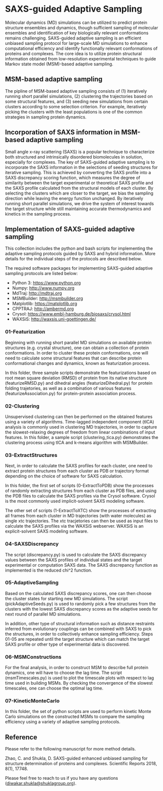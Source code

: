 # SAXS-guided Adaptive Sampling

Molecular dynamics (MD) simulations can be utilized to predict protein structure ensembles and dynamics, though sufficient sampling of molecular ensembles and identification of key biologically relevant conformations remains challenging. SAXS-guided adaptive sampling is an efficient unbiased sampling protocol for large-scale MD simulations to enhance computational efficiency and identify functionally relevant conformations of proteins and complexes. The core idea is to utilize protein structural information obtained from low-resolution experimental techniques to guide Markov state model (MSM)-based adaptive sampling. 

## MSM-based adaptive sampling

The pipline of MSM-based adaptive sampling consists of (1) iteratively running short parallel simulations, (2) clustering the trajectories based on some structural features, and (3) seeding new simulations from certain clusters according to some selection criterion. For example, iteratively picking the clusters with the least populations is one of the common strategies in sampling protein dynamics. 


## Incorporation of SAXS information in MSM-based adaptive sampling
Small angle x-ray scattering (SAXS) is a popular technique to characterize both structured and intrinsically disordered biomolecules in solution, especially for complexes. The key of SAXS-guided adaptive sampling is to incorporate the SAXS information in the selections of seeding structures for iterative sampling. This is achieved by converting the SAXS profile into a SAXS discrepancy scoring function, which measures the degree of similarity between the target experimental or theoretical SAXS profile and the SAXS profile calculated from the structural models of each cluster. By selecting the clusters which are closer to the target, we bias the sampling direction while leaving the energy function unchanged. By iteratively running short parallel simulations, we drive the system of interest towards the target structure while still maintaining accurate thermodynamics and kinetics in the sampling process. 

## Implementation of SAXS-guided adaptive sampling
This collection includes the python and bash scripts for implementing the adaptive sampling protocols guided by SAXS and hybrid information. More details for the individual steps of the protocols are described below. 

The required software packages for implementing SAXS-guided adaptive sampling protocols are listed below: 
- Python 3: https://www.python.org 
- Numpy: http://www.numpy.org
- MdTraj: http://mdtraj.org
- MSMBuilder: http://msmbuilder.org
- Matplotlib: https://matplotlib.org
- CPPTRAJ: http://ambermd.org
- Crysol: https://www.embl-hamburg.de/biosaxs/crysol.html
- WAXSiS: http://waxsis.uni-goettingen.de/

### 01-Featurization
Beginning with running short parallel MD simulations on available protein structures (e.g. crystal structure), one can obtain a collection of protein conformations. In order to cluster these protein conformations, one will need to calculate some structural features that can describe protein conformational changes and dynamics, known as featurization process. 

In this folder, three sample scripts demonstrate the featurizations based on root mean square deviation (RMSD) of protein from its native structure (featurizeRMSD.py) and dihedral angles (featurizeDihedral.py) for protein folding trajetories, as well as a combination of various features (featurizeAssociation.py) for protein-protein association process.

### 02-Clustering
Unsupervised clustering can then be performed on the obtained features using a variety of algorithms. Time-lagged independent component (tICA) analysis is commonly used in clustering MD trajectories, in order to capture the slowest-relaxing degrees of freedom from linear combinations of input features. In this folder, a sample script (clustering_tica.py) demonstrates the clustering process using tICA and k-means algorithm with MSMBuilder. 

### 03-ExtractStructures
Next, in order to calculate the SAXS profiles for each cluster, one need to extract protein structures from each cluster as PDB or trajectory format depending on the choice of software for SAXS calculation. 

In this folder, the first set of scripts (0-ExtractToPDB) show the processes of randomly extracting structures from each cluster as PDB files, and using the PDB files to calculate the SAXS profiles via the Crysol software. Crysol is the most commonly used implicit-solvent SAXS modeling software. 

The other set of scripts (1-ExtractToXTC) show the processes of extracting all frames from each cluster in MD trajectories (with water molecules) as single xtc trajectories. The xtc tracjetories can then be used as input files to calculate the SAXS profiles via the WAXSiS webserver. WAXSiS is an explicit-solvent SAXS modeling software. 

### 04-SAXSDiscrepancy
The script (discrepancy.py) is used to calculate the SAXS discrepancy values between the SAXS profiles of individual states and the target experimental or computation SAXS data. The SAXS discrepancy function as implemented is the reduced chi^2 function. 

### 05-AdaptiveSampling
Based on the calculated SAXS discrepancy scores, one can then choose the cluster states for starting new MD simulations. The script (pickAdaptiveSeeds.py) is used to randomly pick a few structures from the clusters with the lowest SAXS discrepancy scores as the adaptive seeds for next round of parallel MD simulations. 

In addition, other type of structural information such as distance restraints inferred from evolutionary couplings can be combined with SAXS to pick the structures, in order to collectively enhance sampling efficiency. Steps 01-05 are repeated until the target structure which can match the target SAXS profile or other type of experimental data is discovered. 

### 06-MSMConstructions
For the final analysis, in order to construct MSM to describe full protein dynamics, one will have to choose the lag time. The script (msmTimescales.py) is used to plot the timescale plots with respect to lag time used in building MSMs. By checking the convergence of the slowest timescales, one can choose the optimal lag time. 

### 07-KineticMonteCarlo
In this folder, the set of python scripts are used to perform kinetic Monte Carlo simulations on the constructed MSMs to compare the sampling efficiency using a variety of adaptive sampling protocols. 

## Reference
Please refer to the following manuscript for more method details. 

Zhao, C. and Shukla, D. SAXS-guided enhanced unbiased sampling for structure determination of proteins and complexes. Scientific Reports 2018, 8(1), 17748.

Please feel free to reach to us if you have any questions (diwakar.shukla@shuklagroup.org).  
